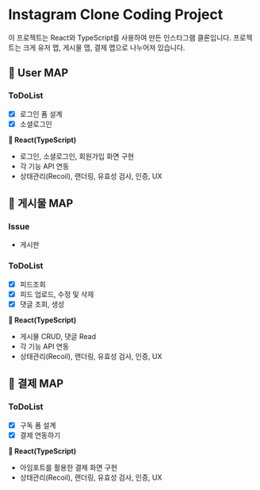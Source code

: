 # Instagram Clone Coding Project

이 프로젝트는 React와 TypeScript를 사용하여 만든 인스타그램 클론입니다. 프로젝트는 크게 유저 맵, 게시물 맵, 결제 맵으로 나누어져 있습니다.

## 📌 User MAP 
### ToDoList
- [x] 로그인 폼 설계
- [x] 소셜로그인

**🏁 React(TypeScript)**
- 로그인, 소셜로그인, 회원가입 화면 구현
- 각 기능 API 연동
- 상태관리(Recoil), 랜더링, 유효성 검사, 인증, UX

## 📌 게시물 MAP 
### Issue
- 게시판

### ToDoList
- [x] 피드조회
- [x] 피드 업로드, 수정 및 삭제
- [x] 댓글 조회, 생성

**🏁 React(TypeScript)**
- 게시물 CRUD, 댓글 Read
- 각 기능 API 연동
- 상태관리(Recoil), 랜더링, 유효성 검사, 인증, UX

## 📌 결제 MAP 
### ToDoList
- [x] 구독 폼 설계
- [x] 결제 연동하기

**🏁 React(TypeScript)**
- 아임포트를 활용한 결제 화면 구현
- 상태관리(Recoil), 랜더링, 유효성 검사, 인증, UX
